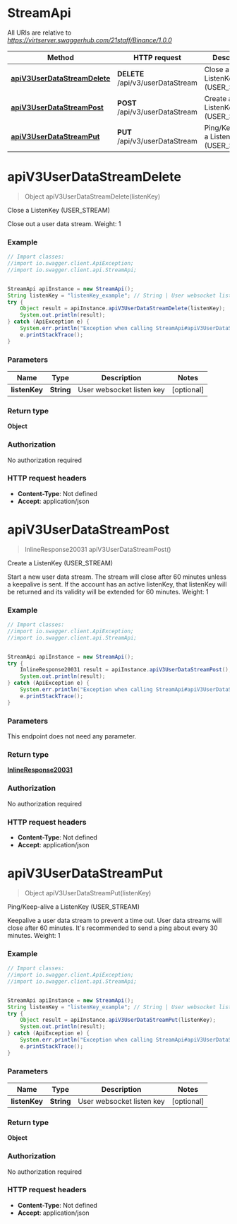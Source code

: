 # StreamApi

All URIs are relative to *https://virtserver.swaggerhub.com/21staff/Binance/1.0.0*

Method | HTTP request | Description
------------- | ------------- | -------------
[**apiV3UserDataStreamDelete**](StreamApi.md#apiV3UserDataStreamDelete) | **DELETE** /api/v3/userDataStream | Close a ListenKey (USER_STREAM)
[**apiV3UserDataStreamPost**](StreamApi.md#apiV3UserDataStreamPost) | **POST** /api/v3/userDataStream | Create a ListenKey (USER_STREAM)
[**apiV3UserDataStreamPut**](StreamApi.md#apiV3UserDataStreamPut) | **PUT** /api/v3/userDataStream | Ping/Keep-alive a ListenKey (USER_STREAM)

<a name="apiV3UserDataStreamDelete"></a>
# **apiV3UserDataStreamDelete**
> Object apiV3UserDataStreamDelete(listenKey)

Close a ListenKey (USER_STREAM)

Close out a user data stream. Weight: 1

### Example
```java
// Import classes:
//import io.swagger.client.ApiException;
//import io.swagger.client.api.StreamApi;


StreamApi apiInstance = new StreamApi();
String listenKey = "listenKey_example"; // String | User websocket listen key
try {
    Object result = apiInstance.apiV3UserDataStreamDelete(listenKey);
    System.out.println(result);
} catch (ApiException e) {
    System.err.println("Exception when calling StreamApi#apiV3UserDataStreamDelete");
    e.printStackTrace();
}
```

### Parameters

Name | Type | Description  | Notes
------------- | ------------- | ------------- | -------------
 **listenKey** | **String**| User websocket listen key | [optional]

### Return type

**Object**

### Authorization

No authorization required

### HTTP request headers

 - **Content-Type**: Not defined
 - **Accept**: application/json

<a name="apiV3UserDataStreamPost"></a>
# **apiV3UserDataStreamPost**
> InlineResponse20031 apiV3UserDataStreamPost()

Create a ListenKey (USER_STREAM)

Start a new user data stream.  The stream will close after 60 minutes unless a keepalive is sent. If the account has an active listenKey, that listenKey will be returned and its validity will be extended for 60 minutes. Weight: 1

### Example
```java
// Import classes:
//import io.swagger.client.ApiException;
//import io.swagger.client.api.StreamApi;


StreamApi apiInstance = new StreamApi();
try {
    InlineResponse20031 result = apiInstance.apiV3UserDataStreamPost();
    System.out.println(result);
} catch (ApiException e) {
    System.err.println("Exception when calling StreamApi#apiV3UserDataStreamPost");
    e.printStackTrace();
}
```

### Parameters
This endpoint does not need any parameter.

### Return type

[**InlineResponse20031**](InlineResponse20031.md)

### Authorization

No authorization required

### HTTP request headers

 - **Content-Type**: Not defined
 - **Accept**: application/json

<a name="apiV3UserDataStreamPut"></a>
# **apiV3UserDataStreamPut**
> Object apiV3UserDataStreamPut(listenKey)

Ping/Keep-alive a ListenKey (USER_STREAM)

Keepalive a user data stream to prevent a time out. User data streams will close after 60 minutes. It&#x27;s recommended to send a ping about every 30 minutes. Weight: 1

### Example
```java
// Import classes:
//import io.swagger.client.ApiException;
//import io.swagger.client.api.StreamApi;


StreamApi apiInstance = new StreamApi();
String listenKey = "listenKey_example"; // String | User websocket listen key
try {
    Object result = apiInstance.apiV3UserDataStreamPut(listenKey);
    System.out.println(result);
} catch (ApiException e) {
    System.err.println("Exception when calling StreamApi#apiV3UserDataStreamPut");
    e.printStackTrace();
}
```

### Parameters

Name | Type | Description  | Notes
------------- | ------------- | ------------- | -------------
 **listenKey** | **String**| User websocket listen key | [optional]

### Return type

**Object**

### Authorization

No authorization required

### HTTP request headers

 - **Content-Type**: Not defined
 - **Accept**: application/json

